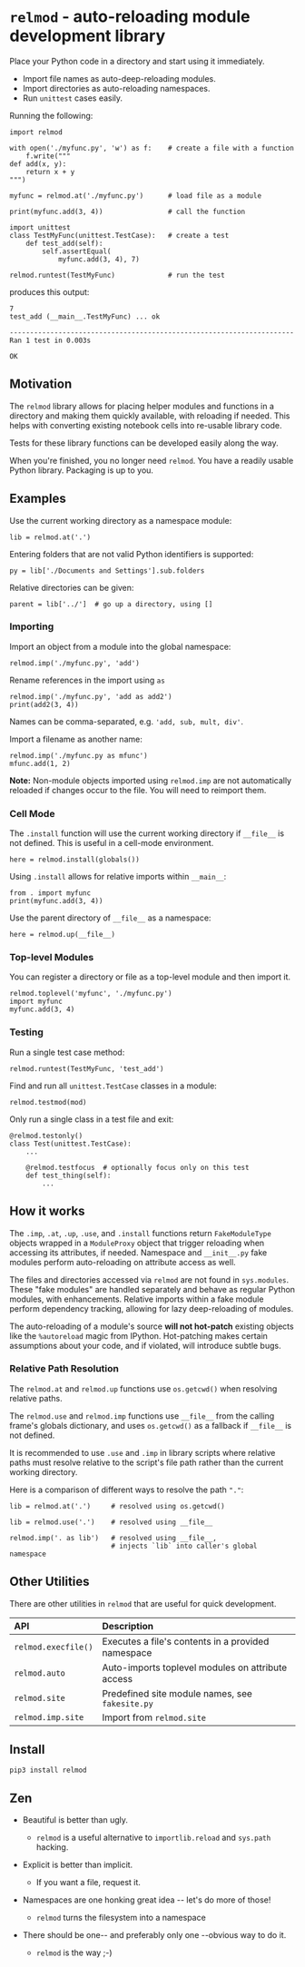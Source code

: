# `relmod` - auto-reloading module development library

Place your Python code in a directory and start using it immediately.

* Import file names as auto-deep-reloading modules.
* Import directories as auto-reloading namespaces.
* Run `unittest` cases easily.

Running the following:

    import relmod

    with open('./myfunc.py', 'w') as f:    # create a file with a function
        f.write("""
    def add(x, y):
        return x + y
    """)

    myfunc = relmod.at('./myfunc.py')      # load file as a module

    print(myfunc.add(3, 4))                # call the function

    import unittest
    class TestMyFunc(unittest.TestCase):   # create a test
        def test_add(self):
            self.assertEqual(
                myfunc.add(3, 4), 7)

    relmod.runtest(TestMyFunc)             # run the test

produces this output:

    7
    test_add (__main__.TestMyFunc) ... ok

    ----------------------------------------------------------------------
    Ran 1 test in 0.003s

    OK


## Motivation

The `relmod` library allows for placing helper modules and functions
in a directory and making them quickly available, with reloading if needed.
This helps with converting existing notebook cells into re-usable
library code.

Tests for these library functions can be developed easily along the way.

When you're finished, you no longer need `relmod`. You have a readily usable
Python library. Packaging is up to you.


## Examples

Use the current working directory as a namespace module:

    lib = relmod.at('.')

Entering folders that are not valid Python identifiers is supported:

    py = lib['./Documents and Settings'].sub.folders

Relative directories can be given:

    parent = lib['../']  # go up a directory, using []


### Importing

Import an object from a module into the global namespace:

    relmod.imp('./myfunc.py', 'add')

Rename references in the import using `as`

    relmod.imp('./myfunc.py', 'add as add2')
    print(add2(3, 4))

Names can be comma-separated, e.g. `'add, sub, mult, div'`.


Import a filename as another name:

    relmod.imp('./myfunc.py as mfunc')
    mfunc.add(1, 2)

__Note:__ Non-module objects imported using `relmod.imp` are not automatically
reloaded if changes occur to the file. You will need to reimport them.


### Cell Mode

The `.install` function will use the current working directory
if `__file__` is not defined. This is useful in a cell-mode
environment.

    here = relmod.install(globals())

Using `.install` allows for relative imports within `__main__`:

    from . import myfunc
    print(myfunc.add(3, 4))

Use the parent directory of `__file__` as a namespace:

    here = relmod.up(__file__)


### Top-level Modules

You can register a directory or file as a top-level module and then import it.

    relmod.toplevel('myfunc', './myfunc.py')
    import myfunc
    myfunc.add(3, 4)


### Testing

Run a single test case method:

    relmod.runtest(TestMyFunc, 'test_add')

Find and run all `unittest.TestCase` classes in a module:

    relmod.testmod(mod)

Only run a single class in a test file and exit:

    @relmod.testonly()
    class Test(unittest.TestCase):
        ...

        @relmod.testfocus  # optionally focus only on this test
        def test_thing(self):
            ...


## How it works

The `.imp`, `.at`, `.up`, `.use`, and `.install` functions return `FakeModuleType`
objects wrapped in a `ModuleProxy` object that trigger reloading when
accessing its attributes, if needed. Namespace and `__init__.py` fake
modules perform auto-reloading on attribute access as well.

The files and directories accessed via `relmod` are not found in
`sys.modules`. These "fake modules" are handled separately and
behave as regular Python modules, with enhancements. Relative
imports within a fake module perform dependency tracking,
allowing for lazy deep-reloading of modules.

The auto-reloading of a module's source __will not hot-patch__ existing
objects like the `%autoreload` magic from IPython. Hot-patching makes
certain assumptions about your code, and if violated, will introduce
subtle bugs.

### Relative Path Resolution

The `relmod.at` and `relmod.up` functions use `os.getcwd()` when resolving
relative paths.

The `relmod.use` and `relmod.imp` functions use `__file__` from the calling
frame's globals dictionary, and uses `os.getcwd()` as a fallback if `__file__`
is not defined.

It is recommended to use `.use` and `.imp` in library scripts where relative
paths must resolve relative to the script's file path rather than the current
working directory.

Here is a comparison of different ways to resolve the path `"."`:

    lib = relmod.at('.')     # resolved using os.getcwd()

    lib = relmod.use('.')    # resolved using __file__

    relmod.imp('. as lib')   # resolved using __file__,
                             # injects `lib` into caller's global namespace


## Other Utilities

There are other utilities in `relmod` that are useful for quick development.

API | Description
:-- | :--
`relmod.execfile()`  | Executes a file's contents in a provided namespace
`relmod.auto`        | Auto-imports toplevel modules on attribute access
`relmod.site`        | Predefined site module names, see `fakesite.py`
`relmod.imp.site`    | Import from `relmod.site`

## Install

    pip3 install relmod


## Zen
* Beautiful is better than ugly.
    - `relmod` is a useful alternative to `importlib.reload`
       and `sys.path` hacking.

* Explicit is better than implicit.
    - If you want a file, request it.

* Namespaces are one honking great idea -- let's do more of those!
    - `relmod` turns the filesystem into a namespace

* There should be one-- and preferably only one --obvious way to do it.
    - `relmod` is the way ;-)
